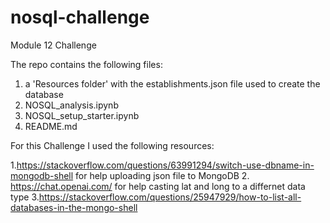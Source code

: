 # nosql-challenge
Module 12 Challenge

The repo contains the following files:
1. a 'Resources folder' with the establishments.json file used to create the database
2. NOSQL_analysis.ipynb
3. NOSQL_setup_starter.ipynb
4. README.md


For this Challenge I used the following resources:

1.https://stackoverflow.com/questions/63991294/switch-use-dbname-in-mongodb-shell for help uploading json file to MongoDB
2. https://chat.openai.com/ for help casting lat and long to a differnet data type
3.https://stackoverflow.com/questions/25947929/how-to-list-all-databases-in-the-mongo-shell
